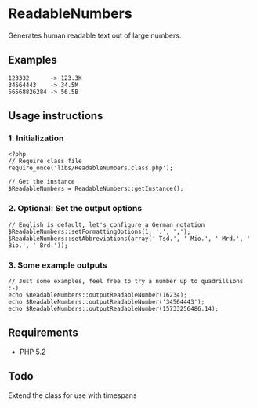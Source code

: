 # ReadableNumbers

Generates human readable text out of large numbers.

## Examples

	123332      -> 123.3K  
	34564443    -> 34.5M  
	56568826284 -> 56.5B


## Usage instructions

### 1. Initialization

	<?php
	// Require class file
	require_once('libs/ReadableNumbers.class.php');
	
	// Get the instance
	$ReadableNumbers = ReadableNumbers::getInstance();
	
	
### 2. Optional: Set the output options

	// English is default, let's configure a German notation
	$ReadableNumbers::setFormattingOptions(1, '.', ',');
	$ReadableNumbers::setAbbreviations(array(' Tsd.', ' Mio.', ' Mrd.', ' Bio.', ' Brd.'));

### 3. Some example outputs

	// Just some examples, feel free to try a number up to quadrillions :-)
	echo $ReadableNumbers::outputReadableNumber(16234);
	echo $ReadableNumbers::outputReadableNumber('34564443');
	echo $ReadableNumbers::outputReadableNumber(15733256486.14);
	
## Requirements

- PHP 5.2

## Todo

Extend the class for use with timespans